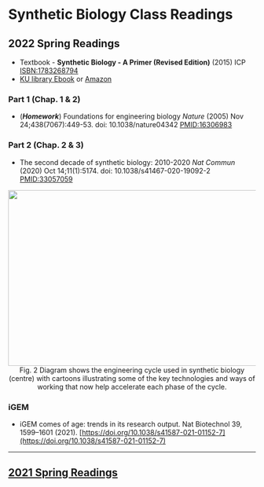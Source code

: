 Synthetic Biology Class Readings
================
## 2022 Spring Readings
  - Textbook - **Synthetic Biology - A Primer (Revised Edition)** (2015) ICP <ISBN:1783268794>
  - [KU library
    Ebook](https://library.korea.ac.kr/datause/ebook/ebook-search-a/?fi1=&q1=synthetic%20biology%20a%20primer)
    or
    [Amazon](https://www.amazon.com/Synthetic-Biology-Revised-Geoff-Baldwin/dp/1783268794)
    
### Part 1 (Chap. 1 & 2)
- (***Homework***) Foundations for engineering biology *Nature* (2005) Nov 24;438(7067):449-53.
   doi: 10.1038/nature04342 [PMID:16306983](https://pubmed.ncbi.nlm.nih.gov/16306983/)

### Part 2 (Chap. 2 & 3)
- The second decade of synthetic biology: 2010-2020 *Nat Commun* (2020) Oct 14;11(1):5174. doi:
    10.1038/s41467-020-19092-2
    [PMID:33057059](https://pubmed.ncbi.nlm.nih.gov/33057059/)
    
<p align=center><img src="https://media.springernature.com/full/springer-static/image/art%3A10.1038%2Fs41467-020-19092-2/MediaObjects/41467_2020_19092_Fig2_HTML.png?as=webp" width=665 height=358 align=center><br>
Fig. 2 Diagram shows the engineering cycle used in synthetic biology (centre) with cartoons illustrating some of the key technologies and ways of working that now help accelerate each phase of the cycle.</p>

### iGEM
- iGEM comes of age: trends in its research output. Nat Biotechnol 39, 1599–1601 (2021). [https://doi.org/10.1038/s41587-021-01152-7](https://doi.org/10.1038/s41587-021-01152-7)

---
## [2021 Spring Readings](./2021-spring-class.md)
